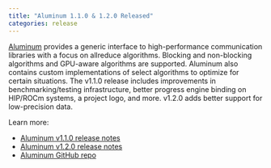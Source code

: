 ```yaml
---
title: "Aluminum 1.1.0 & 1.2.0 Released"
categories: release
---
```


[Aluminum](https://github.com/LLNL/Aluminum) provides a generic interface to high-performance communication libraries with a focus on allreduce algorithms. Blocking and non-blocking algorithms and GPU-aware algorithms are supported. Aluminum also contains custom implementations of select algorithms to optimize for certain situations. The v1.1.0 release includes improvements in benchmarking/testing infrastructure, better progress engine binding on HIP/ROCm systems, a project logo, and more. v1.2.0 adds better support for low-precision data.

Learn more:

- [Aluminum v1.1.0 release notes](https://github.com/LLNL/Aluminum/releases/tag/v1.1.0)
- [Aluminum v1.2.0 release notes](https://github.com/LLNL/Aluminum/releases/tag/v1.2.0)
- [Aluminum GitHub repo](https://github.com/LLNL/Aluminum)
